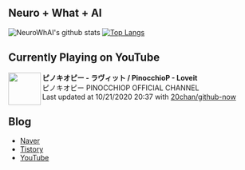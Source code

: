 ## Neuro + What + AI

![NeuroWhAI's github stats](https://github-readme-stats.vercel.app/api?username=neurowhai&count_private=true&show_icons=true)
[![Top Langs](https://github-readme-stats.vercel.app/api/top-langs/?username=neurowhai&layout=compact)](https://github.com/anuraghazra/github-readme-stats)

## Currently Playing on YouTube

[<img align="left" height="65" src="https://yt3.ggpht.com/a/AATXAJzS0Hxvoq0cRr53ig6OUKHQ3cUz4V9Nn1frb8U57Q=s88-c-k-c0xffffffff-no-nd-rj-mo">](https://www.youtube.com/channel/UCMMBGMjrrWcRZmG_lW4jC-Q)

**ピノキオピー - ラヴィット / PinocchioP - Loveit**  
ピノキオピー PINOCCHIOP OFFICIAL CHANNEL  
Last updated at 10/21/2020 20:37 with [20chan/github-now](https://github.com/20chan/github-now)

## Blog

- [Naver](http://blog.naver.com/neurowhai)
- [Tistory](http://neurowhai.tistory.com/)
- [YouTube](https://www.youtube.com/channel/UCB_v1xU6laBHOeH6z4L-Mtw)
